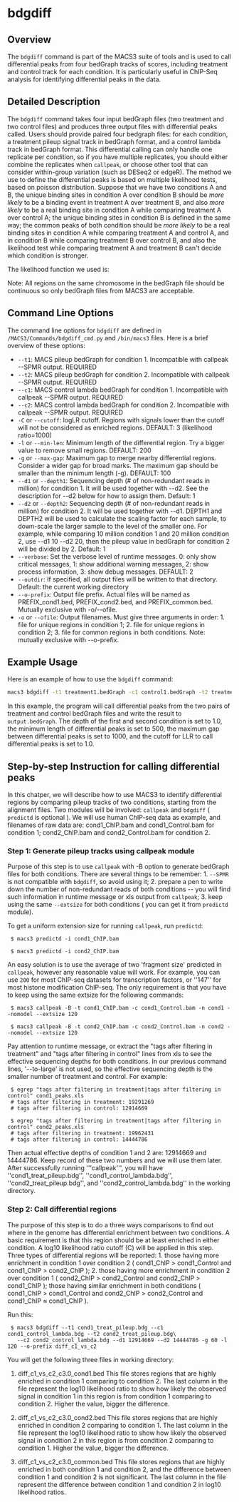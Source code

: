 # bdgdiff

## Overview
The `bdgdiff` command is part of the MACS3 suite of tools and is used to call differential peaks from four bedGraph tracks of scores, including treatment and control track for each condition. It is particularly useful in ChIP-Seq analysis for identifying differential peaks in the data.

## Detailed Description

The `bdgdiff` command takes four input bedGraph files (two treatment and two control files) and produces three output files with differential peaks called. Users should provide paired four bedgraph files: for each condition, a treatment pileup signal track in bedGraph format, and a control lambda track in bedGraph format. This differential calling can only handle one replicate per condition, so if you have multiple replicates, you should either combine the replicates when `callpeak`, or choose other tool that can consider within-group variation (such as DESeq2 or edgeR). The method we use to define the differential peaks is based on multiple likelihood tests, based on poisson distribution. Suppose that we have two conditions A and B, the unique binding sites in condition A over condition B should be *more likely* to be a binding event in treatment A over treatment B, and also *more likely* to be a real binding site in condition A while comparing treatment A over control A; the unique binding sites in condition B is defined in the same way; the common peaks of both condition should be *more likely* to be a real binding sites in condition A while comparing treatment A and control A, and in condition B while comparing treatment B over control B, and also the likelihood test while comparing treatment A and treatment B can't decide which condition is stronger.

The likelihood function we used is: 

Note: All regions on the same chromosome in the bedGraph file should be continuous so only bedGraph files from MACS3 are acceptable.

## Command Line Options

The command line options for `bdgdiff` are defined in `/MACS3/Commands/bdgdiff_cmd.py` and `/bin/macs3` files. Here is a brief overview of these options:

- `--t1`: MACS pileup bedGraph for condition 1. Incompatible with callpeak --SPMR output. REQUIRED
- `--t2`: MACS pileup bedGraph for condition 2. Incompatible with callpeak --SPMR output. REQUIRED
- `--c1`: MACS control lambda bedGraph for condition 1. Incompatible with callpeak --SPMR output. REQUIRED
- `--c2`: MACS control lambda bedGraph for condition 2. Incompatible with callpeak --SPMR output. REQUIRED
- `-C` or `--cutoff`: logLR cutoff. Regions with signals lower than the cutoff will not be considered as enriched regions. DEFAULT: 3 (likelihood ratio=1000)
- `-l` or `--min-len`: Minimum length of the differential region. Try a bigger value to remove small regions. DEFAULT: 200
- `-g` or `--max-gap`: Maximum gap to merge nearby differential regions. Consider a wider gap for broad marks. The maximum gap should be smaller than the minimum length (-g). DEFAULT: 100
- `--d1` or `--depth1`: Sequencing depth (# of non-redundant reads in million) for condition 1. It will be used together with --d2. See the description for --d2 below for how to assign them. Default: 1
- `--d2` or `--depth2`: Sequencing depth (# of non-redundant reads in million) for condition 2. It will be used together with --d1. DEPTH1 and DEPTH2 will be used to calculate the scaling factor for each sample, to down-scale the larger sample to the level of the smaller one. For example, while comparing 10 million condition 1 and 20 million condition 2, use --d1 10 --d2 20, then the pileup value in bedGraph for condition 2 will be divided by 2. Default: 1
- `--verbose`: Set the verbose level of runtime messages. 0: only show critical messages, 1: show additional warning messages, 2: show process information, 3: show debug messages. DEFAULT: 2
- `--outdir`: If specified, all output files will be written to that directory. Default: the current working directory
- `--o-prefix`: Output file prefix. Actual files will be named as PREFIX_cond1.bed, PREFIX_cond2.bed, and PREFIX_common.bed. Mutually exclusive with -o/--ofile.
- `-o` or `--ofile`: Output filenames. Must give three arguments in order: 1. file for unique regions in condition 1; 2. file for unique regions in condition 2; 3. file for common regions in both conditions. Note: mutually exclusive with --o-prefix.


## Example Usage

Here is an example of how to use the `bdgdiff` command:

```bash
macs3 bdgdiff -t1 treatment1.bedGraph -c1 control1.bedGraph -t2 treatment2.bedGraph -c2 control2.bedGraph --depth1 1.0 --depth2 1.0 -o output.bedGraph --minlen 500 --maxgap 1000 --cutoff 1.0
```

In this example, the program will call differential peaks from the two pairs of treatment and control bedGraph files and write the result to `output.bedGraph`. The depth of the first and second condition is set to 1.0, the minimum length of differential peaks is set to 500, the maximum gap between differential peaks is set to 1000, and the cutoff for LLR to call differential peaks is set to 1.0.

## Step-by-step Instruction for calling differential peaks

In this chatper, we will describe how to use MACS3 to identify differential regions by comparing pileup tracks of two conditions, starting from the alignment files. Two modules will be involved: `callpeak` and `bdgdiff` ( `predictd` is optional ). We will use human ChIP-seq data as example, and filenames of raw data are: cond1_ChIP.bam and cond1_Control.bam for condition 1; cond2_ChIP.bam and cond2_Control.bam for condition 2.

### Step 1: Generate pileup tracks using callpeak module

Purpose of this step is to use `callpeak` with -B option to generate bedGraph files for both conditions. There are several things to be remember: 1. `--SPMR` is not compatible with `bdgdiff`, so avoid using it; 2. prepare a pen to write down the number of non-redundant reads of both conditions -- you will find such information in runtime message  or xls output from `callpeak`; 3. keep using the same `--extsize` for both conditions ( you can get it from `predictd` module).

To get a uniform extension size for running `callpeak`, run `predictd`:

```
 $ macs3 predictd -i cond1_ChIP.bam

 $ macs3 predictd -i cond2_ChIP.bam
```

An easy solution is to use the average of two 'fragment size' predicted in `callpeak`, however any reasonable value will work. For example, you can use `200` for most ChIP-seq datasets for transcription factors, or ''147'' for most histone modification ChIP-seq. The only requirement is that you have to keep using the same extsize for the following commands:

```
 $ macs3 callpeak -B -t cond1_ChIP.bam -c cond1_Control.bam -n cond1 --nomodel --extsize 120
 
 $ macs3 callpeak -B -t cond2_ChIP.bam -c cond2_Control.bam -n cond2 --nomodel --extsize 120
```

Pay attention to runtime message, or extract the "tags after filtering in treatment" and "tags after filtering in control" lines from xls to see the effective sequencing depths for both conditions. In our previous command lines, '--to-large' is not used, so the effective sequencing depth is the smaller number of treatment and control. For example:

```
 $ egrep "tags after filtering in treatment|tags after filtering in control" cond1_peaks.xls
 # tags after filtering in treatment: 19291269
 # tags after filtering in control: 12914669

 $ egrep "tags after filtering in treatment|tags after filtering in control" cond2_peaks.xls
 # tags after filtering in treatment: 19962431
 # tags after filtering in control: 14444786
```

Then actual effective depths of condition 1 and 2 are: 12914669 and 14444786. Keep record of these two numbers and we will use them later. After successfully running '''callpeak''', you will have ''cond1_treat_pileup.bdg'', ''cond1_control_lambda.bdg'', ''cond2_treat_pileup.bdg'', and ''cond2_control_lambda.bdg'' in the working directory.

### Step 2: Call differential regions

The purpose of this step is to do a three ways comparisons to find out where in the genome has differential enrichment between two conditions. A basic requirement is that this region should be at least enriched in either condition. A log10 likelihood ratio cutoff (C) will be applied in this step. Three types of differential regions will be reported: 1. those having more enrichment in condition 1 over condition 2 ( cond1_ChIP > cond1_Control and cond1_ChIP > cond2_ChIP ); 2. those having more enrichment in condition 2 over condition 1 ( cond2_ChIP > cond2_Control and cond2_ChIP > cond1_ChIP ); those having similar enrichment in both conditions ( cond1_ChIP > cond1_Control and cond2_ChIP > cond2_Control and cond1_ChIP ≈ cond1_ChIP ).

Run this:

```
 $ macs3 bdgdiff --t1 cond1_treat_pileup.bdg --c1 cond1_control_lambda.bdg --t2 cond2_treat_pileup.bdg\
   --c2 cond2_control_lambda.bdg --d1 12914669 --d2 14444786 -g 60 -l 120 --o-prefix diff_c1_vs_c2
```

You will get the following three files in working directory:

 1. diff_c1_vs_c2_c3.0_cond1.bed
 This file stores regions that are highly enriched in condition 1 comparing to condition 2. The last column in the file represent the log10 likelihood ratio to show how likely the observed signal in condition 1 in this region is from condition 1 comparing to condition 2. Higher the value, bigger the difference.

 2. diff_c1_vs_c2_c3.0_cond2.bed
 This file stores regions that are highly enriched in condition 2 comparing to condition 1. The last column in the file represent the log10 likelihood ratio to show how likely the observed signal in condition 2 in this region is from condition 2 comparing to condition 1. Higher the value, bigger the difference.

 3. diff_c1_vs_c2_c3.0_common.bed
 This file stores regions that are highly enriched in both condition 1 and condition 2, and the difference between condition 1 and condition 2 is not significant. The last column in the file represent the difference between condition 1 and condition 2 in log10 likelihood ratios.
